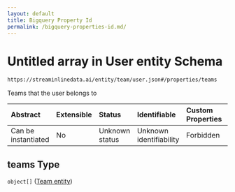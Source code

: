 ```yaml
---
layout: default
title: Bigquery Property Id
permalink: /bigquery-properties-id.md/
---
```

# Untitled array in User entity Schema

```txt
https://streaminlinedata.ai/entity/team/user.json#/properties/teams
```

Teams that the user belongs to

| Abstract            | Extensible | Status         | Identifiable            | Custom Properties | Additional Properties | Access Restrictions | Defined In                                                  |
| :------------------ | :--------- | :------------- | :---------------------- | :---------------- | :-------------------- | :------------------ | :---------------------------------------------------------- |
| Can be instantiated | No         | Unknown status | Unknown identifiability | Forbidden         | Allowed               | none                | [user.json*](user.md "open original schema") |

## teams Type

`object[]` ([Team entity](team.md))
